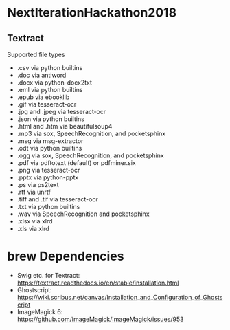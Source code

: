 # NextIterationHackathon2018

## Textract

Supported file types
- .csv via python builtins
- .doc via antiword
- .docx via python-docx2txt
- .eml via python builtins
- .epub via ebooklib
- .gif via tesseract-ocr
- .jpg and .jpeg via tesseract-ocr
- .json via python builtins
- .html and .htm via beautifulsoup4
- .mp3 via sox, SpeechRecognition, and pocketsphinx
- .msg via msg-extractor
- .odt via python builtins
- .ogg via sox, SpeechRecognition, and pocketsphinx
- .pdf via pdftotext (default) or pdfminer.six
- .png via tesseract-ocr
- .pptx via python-pptx
- .ps via ps2text
- .rtf via unrtf
- .tiff and .tif via tesseract-ocr
- .txt via python builtins
- .wav via SpeechRecognition and pocketsphinx
- .xlsx via xlrd
- .xls via xlrd

# brew Dependencies
- Swig etc. for Textract: https://textract.readthedocs.io/en/stable/installation.html
- Ghostscript: https://wiki.scribus.net/canvas/Installation_and_Configuration_of_Ghostscript
- ImageMagick 6: https://github.com/ImageMagick/ImageMagick/issues/953
